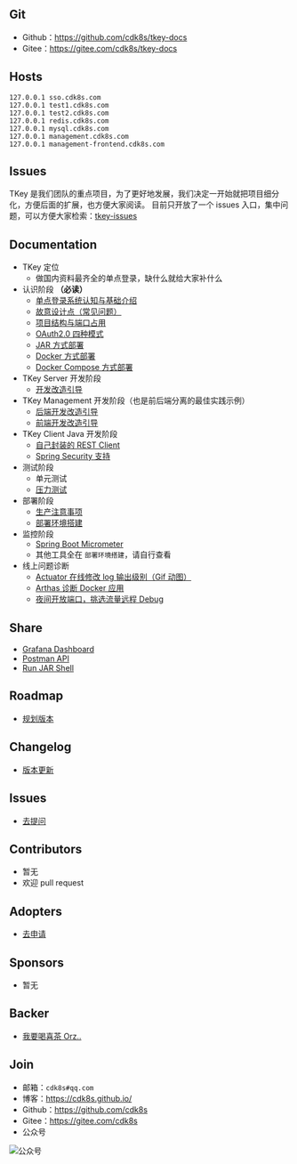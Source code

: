 
## Git

- Github：<https://github.com/cdk8s/tkey-docs>
- Gitee：<https://gitee.com/cdk8s/tkey-docs>

## Hosts

```
127.0.0.1 sso.cdk8s.com
127.0.0.1 test1.cdk8s.com
127.0.0.1 test2.cdk8s.com
127.0.0.1 redis.cdk8s.com
127.0.0.1 mysql.cdk8s.com
127.0.0.1 management.cdk8s.com
127.0.0.1 management-frontend.cdk8s.com
```

## Issues

TKey 是我们团队的重点项目，为了更好地发展，我们决定一开始就把项目细分化，方便后面的扩展，也方便大家阅读。
目前只开放了一个 issues 入口，集中问题，可以方便大家检索：[tkey-issues](https://github.com/cdk8s/tkey-issues)

## Documentation

- TKey 定位
    - 做国内资料最齐全的单点登录，缺什么就给大家补什么
- 认识阶段 **（必读）**
    - [单点登录系统认知与基础介绍](other/tkey-baisc.md)
    - [故意设计点（常见问题）](faq/README.md)
    - [项目结构与端口占用](other/project-structure.md)
    - [OAuth2.0 四种模式](server/oauth-grant-type/README.md)
    - [JAR 方式部署](deployment/jar-runapp.md)
    - [Docker 方式部署](deployment/docker-runapp.md)
    - [Docker Compose 方式部署](deployment/docker-compose-runapp.md)
- TKey Server 开发阶段
    - [开发改造引导](server/dev.md)
- TKey Management 开发阶段（也是前后端分离的最佳实践示例）
    - [后端开发改造引导](management/dev-backend.md)
    - [前端开发改造引导](management/dev-frontend.md)
- TKey Client Java 开发阶段
    - [自己封装的 REST Client](client/dev-rest-client.md)
    - [Spring Security 支持](client/dev-spring-security-client.md)
- 测试阶段
    - 单元测试
    - [压力测试](test/performance.md)
- 部署阶段
    - [生产注意事项](deployment/production-environment.md)
    - [部署环境搭建](deployment/deployment-core.md)
- 监控阶段
    - [Spring Boot Micrometer](deployment/micrometer.md)
    - 其他工具全在 `部署环境搭建`，请自行查看
- 线上问题诊断
    - [Actuator 在线修改 log 输出级别（Gif 动图）](http://img.gitnavi.com/tkey/actuator-update-log-level.gif)
    - [Arthas 诊断 Docker 应用](https://alibaba.github.io/arthas/docker.html#dockerjava)
    - [夜间开放端口，挑选流量远程 Debug](server/remote-debug.md)

## Share

- [Grafana Dashboard](share-file/grafana/dashboard.json)
- [Postman API](share-file/postman/tkey-sso-server-api_collection_2.1_format.json)
- [Run JAR Shell](share-file/shell/runapp.sh)


## Roadmap

- [规划版本](server/roadmap/README.md)

## Changelog

- [版本更新](server/changelog/README.md)

## Issues

- [去提问](https://github.com/cdk8s/tkey-issues/issues)

## Contributors

- 暂无
- 欢迎 pull request

## Adopters

- [去申请](https://github.com/cdk8s/tkey-issues/issues/1)

## Sponsors

- 暂无

## Backer

- [我要喝喜茶 Orz..](http://www.youmeek.com/donate/)

## Join

- 邮箱：`cdk8s#qq.com`
- 博客：<https://cdk8s.github.io/>
- Github：<https://github.com/cdk8s>
- Gitee：<https://gitee.com/cdk8s>
- 公众号

![公众号](http://img.gitnavi.com/markdown/cdk8s_qr_300px.png)
